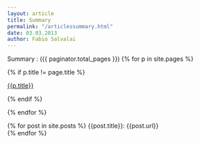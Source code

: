```yaml
---
layout: article
title: Summary
permalink: "/articlessummary.html"
date: 03.03.2013
author: Fabio Salvalai
---
```


Summary : ({{ paginator.total_pages }})
{% for p in site.pages %}

{% if p.title != page.title %}
<p>
<a href="{{p.url}}">{{p.title}}</a>
</p> 
{% endif %}

{% endfor %}

{% for post in site.posts %}
{{post.title}}: {{post.url}}	
{% endfor %}
